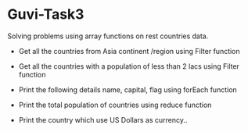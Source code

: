 # Guvi-Task3
Solving problems using array functions on rest countries data. 

- Get all the countries from Asia continent /region using Filter function

 - Get all the countries with a population of less than 2 lacs using Filter function

 - Print the following details name, capital, flag using forEach function 

- Print the total population of countries using reduce function 

- Print the country which use US Dollars as currency..
